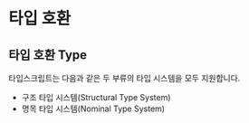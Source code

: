 # 타입 호환

## 타입 호환 Type

 타입스크립트는 다음과 같은  두 부류의 타입 시스템을 모두 지원합니다. 

* 구조 타입 시스템\(Structural Type System\)
* 명목 타입 시스템\(Nominal Type System\)


